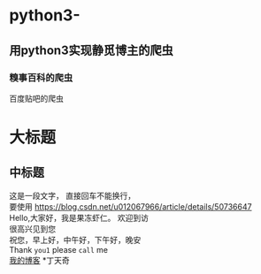 # python3-

## 用python3实现静觅博主的爬虫


### 糗事百科的爬虫

百度贴吧的爬虫

大标题
=======

中标题
-----------

这是一段文字，
直接回车不能换行，<br>要使用
https://blog.csdn.net/u012067966/article/details/50736647<br>
    Hello,大家好，我是果冻虾仁。 
    欢迎到访  
    很高兴见到您  
    祝您，早上好，中午好，下午好，晚安  <br>
Thank `you1`  please `call` me<br>
[我的博客](http://blog.csdn.net/guodongxiaren )
*丁天奇
